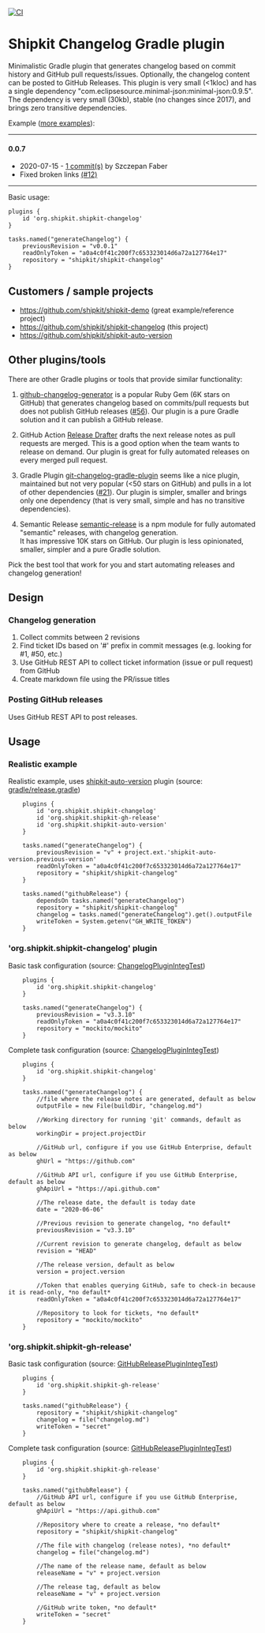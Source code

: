 [![CI](https://github.com/shipkit/shipkit-changelog/workflows/CI/badge.svg)](https://github.com/shipkit/shipkit-changelog/actions)

# Shipkit Changelog Gradle plugin

Minimalistic Gradle plugin that generates changelog based on commit history and GitHub pull requests/issues. 
Optionally, the changelog content can be posted to GitHub Releases.
This plugin is very small (<1kloc) and has a single dependency "com.eclipsesource.minimal-json:minimal-json:0.9.5".
The dependency is very small (30kb), stable (no changes since 2017), and brings zero transitive dependencies.

Example ([more examples](https://github.com/shipkit/shipkit-changelog/releases)):

----
#### 0.0.7
 - 2020-07-15 - [1 commit(s)](https://github.com/shipkit/shipkit-changelog/compare/v0.0.6...v0.0.7) by Szczepan Faber
 - Fixed broken links [(#12)](https://github.com/shipkit/shipkit-changelog/pull/12)
----

Basic usage:

```
plugins {  
    id 'org.shipkit.shipkit-changelog'
}

tasks.named("generateChangelog") {
    previousRevision = "v0.0.1"
    readOnlyToken = "a0a4c0f41c200f7c653323014d6a72a127764e17"
    repository = "shipkit/shipkit-changelog"
}

```

## Customers / sample projects

- https://github.com/shipkit/shipkit-demo (great example/reference project)
- https://github.com/shipkit/shipkit-changelog (this project)
- https://github.com/shipkit/shipkit-auto-version

## Other plugins/tools

There are other Gradle plugins or tools that provide similar functionality:

1. [github-changelog-generator](https://github.com/github-changelog-generator/github-changelog-generator)
is a popular Ruby Gem (6K stars on GitHub) that generates changelog based on commits/pull requests
but does not publish GitHub releases ([#56](https://github.com/github-changelog-generator/github-changelog-generator/issues/56)).
Our plugin is a pure Gradle solution and it can publish a GitHub release.

2. GitHub Action [Release Drafter](https://github.com/marketplace/actions/release-drafter)
drafts the next release notes as pull requests are merged.
This is a good option when the team wants to release on demand. 
Our plugin is great for fully automated releases on every merged pull request.

3. Gradle Plugin [git-changelog-gradle-plugin](https://github.com/tomasbjerre/git-changelog-gradle-plugin)
seems like a nice plugin, maintained but not very popular (<50 stars on GitHub) and pulls in a lot of other dependencies
([#21](https://github.com/tomasbjerre/git-changelog-gradle-plugin/issues/21)).
Our plugin is simpler, smaller and brings only one dependency (that is very small, simple and has no transitive dependencies).

4. Semantic Release [semantic-release](https://github.com/semantic-release/semantic-release)
is a npm module for fully automated "semantic" releases, with changelog generation.  
It has impressive 10K stars on GitHub.
Our plugin is less opinionated, smaller, simpler and a pure Gradle solution.

Pick the best tool that work for you and start automating releases and changelog generation!

## Design
     
### Changelog generation

1. Collect commits between 2 revisions
2. Find ticket IDs based on '#' prefix in commit messages (e.g. looking for #1, #50, etc.)
3. Use GitHub REST API to collect ticket information (issue or pull request) from GitHub
4. Create markdown file using the PR/issue titles 

### Posting GitHub releases

Uses GitHub REST API to post releases. 

## Usage

### Realistic example

Realistic example, uses [shipkit-auto-version](https://github.com/shipkit/shipkit-auto-version) plugin
(source: [gradle/release.gradle](https://github.com/shipkit/shipkit-changelog/blob/master/gradle/release.gradle))

```
    plugins {
        id 'org.shipkit.shipkit-changelog'
        id 'org.shipkit.shipkit-gh-release'
        id 'org.shipkit.shipkit-auto-version'
    }

    tasks.named("generateChangelog") {
        previousRevision = "v" + project.ext.'shipkit-auto-version.previous-version'
        readOnlyToken = "a0a4c0f41c200f7c653323014d6a72a127764e17"
        repository = "shipkit/shipkit-changelog"
    }
    
    tasks.named("githubRelease") {
        dependsOn tasks.named("generateChangelog")
        repository = "shipkit/shipkit-changelog"
        changelog = tasks.named("generateChangelog").get().outputFile
        writeToken = System.getenv("GH_WRITE_TOKEN")
    }
```

### 'org.shipkit.shipkit-changelog' plugin

Basic task configuration
(source: [ChangelogPluginIntegTest](https://github.com/shipkit/shipkit-changelog/blob/master/src/integTest/groovy/org/shipkit/changelog/ChangelogPluginIntegTest.groovy))

```
    plugins {  
        id 'org.shipkit.shipkit-changelog'
    }
    
    tasks.named("generateChangelog") {
        previousRevision = "v3.3.10"
        readOnlyToken = "a0a4c0f41c200f7c653323014d6a72a127764e17"
        repository = "mockito/mockito"
    }
```

Complete task configuration
(source: [ChangelogPluginIntegTest](https://github.com/shipkit/shipkit-changelog/blob/master/src/integTest/groovy/org/shipkit/changelog/ChangelogPluginIntegTest.groovy))

```
    plugins {  
        id 'org.shipkit.shipkit-changelog'
    }
    
    tasks.named("generateChangelog") {
        //file where the release notes are generated, default as below
        outputFile = new File(buildDir, "changelog.md")
        
        //Working directory for running 'git' commands, default as below
        workingDir = project.projectDir                
        
        //GitHub url, configure if you use GitHub Enterprise, default as below
        ghUrl = "https://github.com"
        
        //GitHub API url, configure if you use GitHub Enterprise, default as below
        ghApiUrl = "https://api.github.com"
        
        //The release date, the default is today date 
        date = "2020-06-06"
        
        //Previous revision to generate changelog, *no default*
        previousRevision = "v3.3.10"
        
        //Current revision to generate changelog, default as below 
        revision = "HEAD" 
        
        //The release version, default as below
        version = project.version       
        
        //Token that enables querying GitHub, safe to check-in because it is read-only, *no default*              
        readOnlyToken = "a0a4c0f41c200f7c653323014d6a72a127764e17"
        
        //Repository to look for tickets, *no default*
        repository = "mockito/mockito"
    }              
```

### 'org.shipkit.shipkit-gh-release'

Basic task configuration
(source: [GitHubReleasePluginIntegTest](https://github.com/shipkit/shipkit-changelog/blob/master/src/integTest/groovy/org/shipkit/gh/release/GitHubReleasePluginIntegTest.groovy))

```
    plugins {
        id 'org.shipkit.shipkit-gh-release'
    }
                
    tasks.named("githubRelease") {
        repository = "shipkit/shipkit-changelog"
        changelog = file("changelog.md")
        writeToken = "secret"
    }
```

Complete task configuration
(source: [GitHubReleasePluginIntegTest](https://github.com/shipkit/shipkit-changelog/blob/master/src/integTest/groovy/org/shipkit/gh/release/GitHubReleasePluginIntegTest.groovy))

```
    plugins {
        id 'org.shipkit.shipkit-gh-release'
    }
                
    tasks.named("githubRelease") {
        //GitHub API url, configure if you use GitHub Enterprise, default as below
        ghApiUrl = "https://api.github.com"
        
        //Repository where to create a release, *no default*
        repository = "shipkit/shipkit-changelog"
        
        //The file with changelog (release notes), *no default*
        changelog = file("changelog.md")
        
        //The name of the release name, default as below
        releaseName = "v" + project.version
        
        //The release tag, default as below
        releaseName = "v" + project.version
        
        //GitHub write token, *no default*
        writeToken = "secret"
    }
``` 
